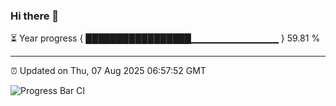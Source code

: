 ### Hi there 👋

⏳ Year progress { █████████████████▁▁▁▁▁▁▁▁▁▁▁▁▁ } 59.81 %

---

⏰ Updated on Thu, 07 Aug 2025 06:57:52 GMT

![Progress Bar CI](https://github.com/IshwaranRudhara/GIT-ACTION/workflows/Progress%20Bar%20CI/badge.svg)
